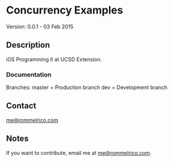 # Concurrency Examples

Version: 0.0.1 - 03 Feb 2015

## Description

iOS Programming II at UCSD Extension.

### Documentation
Branches:
master = Production branch
dev = Development branch

## Contact

<me@rommelrico.com>

## Notes

If you want to contribute, email me at <me@rommelrico.com>.

